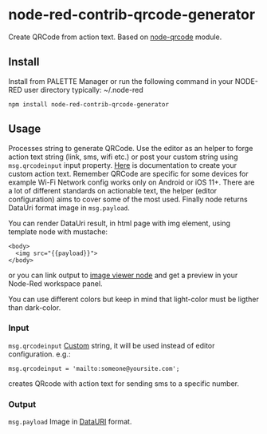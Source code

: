 # node-red-contrib-qrcode-generator
Create QRCode from action text. Based on [node-qrcode](https://github.com/soldair/node-qrcode) module.

## Install
Install from PALETTE Manager or run the following command in your NODE-RED user directory typically: \~/.node-red
```
npm install node-red-contrib-qrcode-generator
```
## Usage
Processes string to generate QRCode. Use the editor as an helper to forge action text string (link, sms, wifi etc.) or post your custom string using `msg.qrcodeinput` input property. [Here](https://github.com/zxing/zxing/wiki/Barcode-Contents) is documentation to create your custom action text. Remember QRCode are specific for some devices for example Wi-Fi Network config works only on Android or iOS 11+. There are a lot of different standards on actionable text, the helper (editor configuration) aims to cover some of the most used. Finally node returns DataUri format image in `msg.payload`.

You can render DataUri result, in html page with img element, using template node with mustache:
```
<body>
  <img src="{{payload}}">
</body>
```
or you can link output to [image viewer node](https://flows.nodered.org/node/node-red-contrib-image-tools) and get a preview in your Node-Red workspace panel.

You can use different colors but keep in mind that light-color must be ligther than dark-color.

### Input
`msg.qrcodeinput` [Custom](https://github.com/zxing/zxing/wiki/Barcode-Contents) string, it will be used instead of editor configuration. e.g.:
```
msg.qrcodeinput = 'mailto:someone@yoursite.com';
```
creates QRcode with action text for sending sms to a specific number.

### Output
`msg.payload` Image in [DataURI](https://en.wikipedia.org/wiki/Data_URI_scheme) format.
